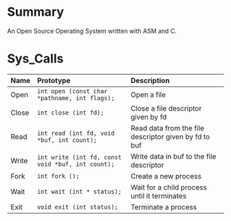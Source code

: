 # **Summary** #

An Open Source Operating System written with ASM and C.

# **Sys\_Calls** #

|**Name**|**Prototype**|**Description**|
|:-------|:------------|:--------------|
|Open  | `int open (const char *pathname, int flags);`| Open a file|
|Close | `int close (int fd);` | Close a file descriptor given by fd|
|Read  | `int read (int fd, void *buf, int count);`| Read data from the file descriptor given by fd to buf|
|Write | `int write (int fd, const void *buf, int count);` | Write data in buf to the file descriptor|
|Fork  | `int fork ();`| Create a new process|
|Wait  | `int wait (int * status);`| Wait for a child process until it terminates|
|Exit  | `void exit (int status);` | Terminate a process|